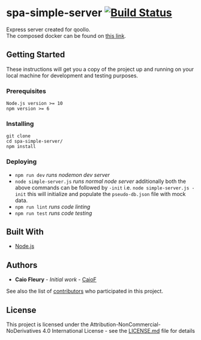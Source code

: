 # spa-simple-server [![Build Status](https://travis-ci.com/CaioF/spa-simple-server.svg?branch=master)](https://travis-ci.com/CaioF/spa-simple-server)
Express server created for qoollo.   
The composed docker can be found on [this link](https://hub.docker.com/repository/docker/kraftybox/simple_server_qoollo).

## Getting Started

These instructions will get you a copy of the project up and running on your local machine for development and testing purposes. 

### Prerequisites

```
Node.js version >= 10
npm version >= 6
```

### Installing

```
git clone 
cd spa-simple-server/
npm install
```
### Deploying

* `npm run dev` *runs nodemon dev server*
* `node simple-server.js` *runs normal node server*
additionally both the above commands can be followed by `-init` i.e. `node simple-server.js -init` this will initialize and populate the `pseudo-db.json` file with mock data.
* `npm run lint` *runs code linting*
* `npm run test` *runs code testing*


## Built With

* [Node.js](https://nodejs.org/en/)

## Authors

* **Caio Fleury** - *Initial work* - [CaioF](https://github.com/CaioF)

See also the list of [contributors]() who participated in this project.

## License

This project is licensed under the Attribution-NonCommercial-NoDerivatives 4.0 International License - see the [LICENSE.md](LICENSE.md) file for details

